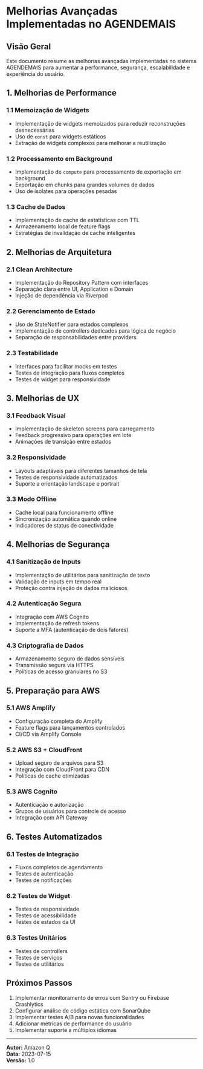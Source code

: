 # Melhorias Avançadas Implementadas no AGENDEMAIS

## Visão Geral
Este documento resume as melhorias avançadas implementadas no sistema AGENDEMAIS para aumentar a performance, segurança, escalabilidade e experiência do usuário.

## 1. Melhorias de Performance

### 1.1 Memoização de Widgets
- Implementação de widgets memoizados para reduzir reconstruções desnecessárias
- Uso de `const` para widgets estáticos
- Extração de widgets complexos para melhorar a reutilização

### 1.2 Processamento em Background
- Implementação de `compute` para processamento de exportação em background
- Exportação em chunks para grandes volumes de dados
- Uso de isolates para operações pesadas

### 1.3 Cache de Dados
- Implementação de cache de estatísticas com TTL
- Armazenamento local de feature flags
- Estratégias de invalidação de cache inteligentes

## 2. Melhorias de Arquitetura

### 2.1 Clean Architecture
- Implementação do Repository Pattern com interfaces
- Separação clara entre UI, Application e Domain
- Injeção de dependência via Riverpod

### 2.2 Gerenciamento de Estado
- Uso de StateNotifier para estados complexos
- Implementação de controllers dedicados para lógica de negócio
- Separação de responsabilidades entre providers

### 2.3 Testabilidade
- Interfaces para facilitar mocks em testes
- Testes de integração para fluxos completos
- Testes de widget para responsividade

## 3. Melhorias de UX

### 3.1 Feedback Visual
- Implementação de skeleton screens para carregamento
- Feedback progressivo para operações em lote
- Animações de transição entre estados

### 3.2 Responsividade
- Layouts adaptáveis para diferentes tamanhos de tela
- Testes de responsividade automatizados
- Suporte a orientação landscape e portrait

### 3.3 Modo Offline
- Cache local para funcionamento offline
- Sincronização automática quando online
- Indicadores de status de conectividade

## 4. Melhorias de Segurança

### 4.1 Sanitização de Inputs
- Implementação de utilitários para sanitização de texto
- Validação de inputs em tempo real
- Proteção contra injeção de dados maliciosos

### 4.2 Autenticação Segura
- Integração com AWS Cognito
- Implementação de refresh tokens
- Suporte a MFA (autenticação de dois fatores)

### 4.3 Criptografia de Dados
- Armazenamento seguro de dados sensíveis
- Transmissão segura via HTTPS
- Políticas de acesso granulares no S3

## 5. Preparação para AWS

### 5.1 AWS Amplify
- Configuração completa do Amplify
- Feature flags para lançamentos controlados
- CI/CD via Amplify Console

### 5.2 AWS S3 + CloudFront
- Upload seguro de arquivos para S3
- Integração com CloudFront para CDN
- Políticas de cache otimizadas

### 5.3 AWS Cognito
- Autenticação e autorização
- Grupos de usuários para controle de acesso
- Integração com API Gateway

## 6. Testes Automatizados

### 6.1 Testes de Integração
- Fluxos completos de agendamento
- Testes de autenticação
- Testes de notificações

### 6.2 Testes de Widget
- Testes de responsividade
- Testes de acessibilidade
- Testes de estados da UI

### 6.3 Testes Unitários
- Testes de controllers
- Testes de serviços
- Testes de utilitários

## Próximos Passos

1. Implementar monitoramento de erros com Sentry ou Firebase Crashlytics
2. Configurar análise de código estática com SonarQube
3. Implementar testes A/B para novas funcionalidades
4. Adicionar métricas de performance do usuário
5. Implementar suporte a múltiplos idiomas

---

**Autor:** Amazon Q  
**Data:** 2023-07-15  
**Versão:** 1.0